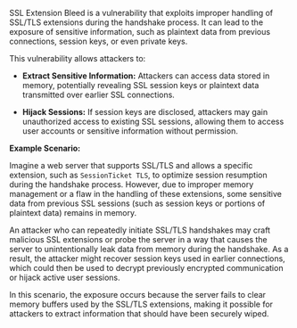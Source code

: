 SSL Extension Bleed is a vulnerability that exploits improper handling of SSL/TLS extensions during the handshake process. It can lead to the exposure of sensitive information, such as plaintext data from previous connections, session keys, or even private keys.

This vulnerability allows attackers to:

- **Extract Sensitive Information:** Attackers can access data stored in memory, potentially revealing SSL session keys or plaintext data transmitted over earlier SSL connections.

- **Hijack Sessions:** If session keys are disclosed, attackers may gain unauthorized access to existing SSL sessions, allowing them to access user accounts or sensitive information without permission.

**Example Scenario:**

Imagine a web server that supports SSL/TLS and allows a specific extension, such as `SessionTicket TLS`, to optimize session resumption during the handshake process. However, due to improper memory management or a flaw in the handling of these extensions, some sensitive data from previous SSL sessions (such as session keys or portions of plaintext data) remains in memory.

An attacker who can repeatedly initiate SSL/TLS handshakes may craft malicious SSL extensions or probe the server in a way that causes the server to unintentionally leak data from memory during the handshake. As a result, the attacker might recover session keys used in earlier connections, which could then be used to decrypt previously encrypted communication or hijack active user sessions.

In this scenario, the exposure occurs because the server fails to clear memory buffers used by the SSL/TLS extensions, making it possible for attackers to extract information that should have been securely wiped.